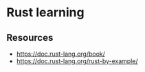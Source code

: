# Rust learning

## Resources

- <https://doc.rust-lang.org/book/>
- <https://doc.rust-lang.org/rust-by-example/>
